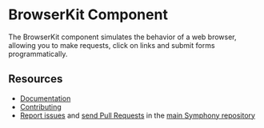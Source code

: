 BrowserKit Component
====================

The BrowserKit component simulates the behavior of a web browser, allowing you
to make requests, click on links and submit forms programmatically.

Resources
---------

  * [Documentation](https://symphony.com/doc/current/components/browser_kit/introduction.html)
  * [Contributing](https://symphony.com/doc/current/contributing/index.html)
  * [Report issues](https://github.com/symphony/symphony/issues) and
    [send Pull Requests](https://github.com/symphony/symphony/pulls)
    in the [main Symphony repository](https://github.com/symphony/symphony)
